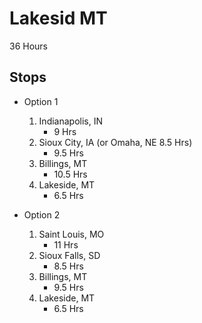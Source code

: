 # Lakesid MT

36 Hours

## Stops
* Option 1
    1) Indianapolis, IN
        * 9 Hrs
    2) Sioux City, IA (or Omaha, NE 8.5 Hrs)
        * 9.5 Hrs
    3) Billings, MT
        * 10.5 Hrs
    4) Lakeside, MT
        * 6.5 Hrs

* Option 2
    1) Saint Louis, MO
        * 11 Hrs
    2) Sioux Falls, SD
        * 8.5 Hrs
    3) Billings, MT 
        * 9.5 Hrs
    4) Lakeside, MT
        * 6.5 Hrs
